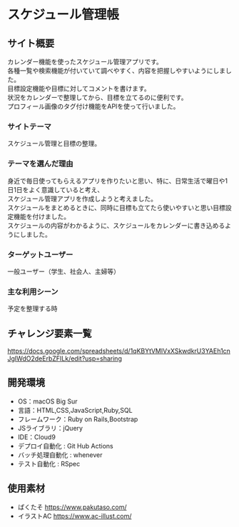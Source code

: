 # スケジュール管理帳

## サイト概要
カレンダー機能を使ったスケジュール管理アプリです。</br>
各種一覧や検索機能が付いていて調べやすく、内容を把握しやすいようにしました。</br>
目標設定機能や目標に対してコメントを書けます。</br>
状況をカレンダーで整理してから、目標を立てるのに便利です。</br>
プロフィール画像のタグ付け機能をAPIを使って行いました。



### サイトテーマ
スケジュール管理と目標の整理。


### テーマを選んだ理由
身近で毎日使ってもらえるアプリを作りたいと思い、特に、日常生活で曜日や1日1日をよく意識していると考え、</br>
スケジュール管理アプリを作成しようと考えました。</br>
スケジュールをまとめるときに、同時に目標も立てたら使いやすいと思い目標設定機能を付けました。</br>
スケジュールの内容がわかるように、スケジュールをカレンダーに書き込めるようにしました。</br>


### ターゲットユーザー
一般ユーザー（学生、社会人、主婦等）


### 主な利用シーン
予定を整理する時


## チャレンジ要素一覧
https://docs.google.com/spreadsheets/d/1qKBYtVMIVxXSkwdkrU3YAEh1cnJgIWdO2deErbZFILk/edit?usp=sharing


## 開発環境
- OS：macOS Big Sur
- 言語：HTML,CSS,JavaScript,Ruby,SQL
- フレームワーク：Ruby on Rails,Bootstrap
- JSライブラリ：jQuery
- IDE：Cloud9
- デプロイ自動化 : Git Hub Actions
- バッチ処理自動化 : whenever
- テスト自動化 : RSpec


## 使用素材
- ぱくたそ https://www.pakutaso.com/
- イラストAC https://www.ac-illust.com/